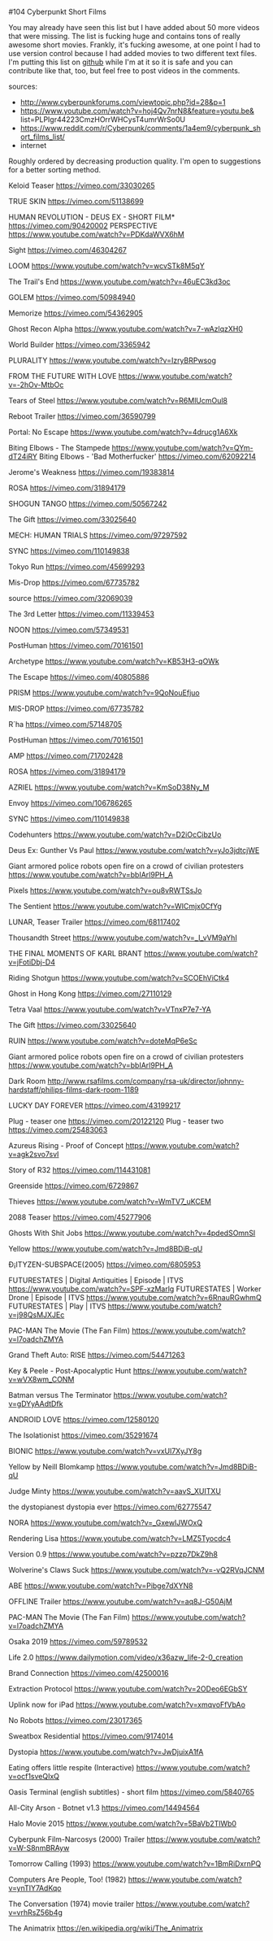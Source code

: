 #104 Cyberpunkt Short Films 

You may already have seen this list but I have added about 50 more videos that were missing. The list is fucking huge and contains tons of really awesome short movies. Frankly, it's fucking awesome, at one point I had to use version control because I had added movies to two different text files. I'm putting this list on [github](https://github.com/NsPg66JfLFbm3VmN29Q0FlUAfSd1jOQc/cyberpunk-shorts/) while I'm at it so it is safe and you can contribute like that, too, but feel free to post videos in the comments.   

sources:  
- http://www.cyberpunkforums.com/viewtopic.php?id=28&p=1  
- https://www.youtube.com/watch?v=hoj4Qv7nrN8&feature=youtu.be&  list=PLPIgr44223CmzHOrrWHCysT4umrWrSo0U  
- https://www.reddit.com/r/Cyberpunk/comments/1a4em9/cyberpunk_short_films_list/  
- internet  

Roughly ordered by decreasing production quality. I'm open to suggestions for a better sorting method.

Keloid Teaser
https://vimeo.com/33030265

TRUE SKIN
https://vimeo.com/51138699

HUMAN REVOLUTION - DEUS EX - SHORT FILM*
https://vimeo.com/90420002
PERSPECTIVE
https://www.youtube.com/watch?v=PDKdaWVX6hM

Sight
https://vimeo.com/46304267

LOOM 
https://www.youtube.com/watch?v=wcvSTk8M5qY

The Trail's End
https://www.youtube.com/watch?v=46uEC3kd3oc

GOLEM
https://vimeo.com/50984940

Memorize
https://vimeo.com/54362905

Ghost Recon Alpha
https://www.youtube.com/watch?v=7-wAzlqzXH0

World Builder
https://vimeo.com/3365942

PLURALITY
https://www.youtube.com/watch?v=IzryBRPwsog

FROM THE FUTURE WITH LOVE
https://www.youtube.com/watch?v=-2hOv-MtbOc

Tears of Steel
https://www.youtube.com/watch?v=R6MlUcmOul8

Reboot Trailer
https://vimeo.com/36590799

Portal: No Escape
https://www.youtube.com/watch?v=4drucg1A6Xk

Biting Elbows - The Stampede
https://www.youtube.com/watch?v=QYm-dT24iRY
Biting Elbows - 'Bad Motherfucker'
https://vimeo.com/62092214

Jerome's Weakness
https://vimeo.com/19383814

ROSA
https://vimeo.com/31894179

SHOGUN TANGO
https://vimeo.com/50567242

The Gift
https://vimeo.com/33025640

MECH: HUMAN TRIALS
https://vimeo.com/97297592

SYNC
https://vimeo.com/110149838

Tokyo Run
https://vimeo.com/45699293

Mis-Drop
https://vimeo.com/67735782

source
https://vimeo.com/32069039

The 3rd Letter
https://vimeo.com/11339453

NOON
https://vimeo.com/57349531

PostHuman
https://vimeo.com/70161501

Archetype 
https://www.youtube.com/watch?v=KB53H3-qOWk

The Escape
https://vimeo.com/40805886

PRISM 
https://www.youtube.com/watch?v=9QoNouEfjuo

MIS-DROP 
https://vimeo.com/67735782

R´ha
https://vimeo.com/57148705

PostHuman
https://vimeo.com/70161501

AMP
https://vimeo.com/71702428

ROSA
https://vimeo.com/31894179

AZRIEL 
https://www.youtube.com/watch?v=KmSoD38Ny_M

Envoy
https://vimeo.com/106786265

SYNC
https://vimeo.com/110149838

Codehunters
https://www.youtube.com/watch?v=D2iOcCibzUo

Deus Ex: Gunther Vs Paul
https://www.youtube.com/watch?v=yJo3jdtcjWE  

Giant armored police robots open fire on a crowd of civilian protesters
https://www.youtube.com/watch?v=bbIArl9PH_A

Pixels 
https://www.youtube.com/watch?v=ou8vRWTSsJo

The Sentient
https://www.youtube.com/watch?v=WICmjx0CfYg

LUNAR, Teaser Trailer 
https://vimeo.com/68117402

Thousandth Street
https://www.youtube.com/watch?v=_I_vVM9aYhI

THE FINAL MOMENTS OF KARL BRANT 
https://www.youtube.com/watch?v=jFotiDbj-D4

Riding Shotgun
https://www.youtube.com/watch?v=SCOEhViCtk4

Ghost in Hong Kong
https://vimeo.com/27110129

Tetra Vaal 
https://www.youtube.com/watch?v=VTnxP7e7-YA

The Gift
https://vimeo.com/33025640

RUIN
https://www.youtube.com/watch?v=doteMqP6eSc

Giant armored police robots open fire on a crowd of civilian protesters
https://www.youtube.com/watch?v=bbIArl9PH_A

Dark Room
http://www.rsafilms.com/company/rsa-uk/director/johnny-hardstaff/philips-films-dark-room-1189

LUCKY DAY FOREVER
https://vimeo.com/43199217

Plug - teaser one
https://vimeo.com/20122120
Plug - teaser two
https://vimeo.com/25483063

Azureus Rising - Proof of Concept
https://www.youtube.com/watch?v=agk2svo7svI

Story of R32
https://vimeo.com/114431081

Greenside
https://vimeo.com/6729867

Thieves 
https://www.youtube.com/watch?v=WmTV7_uKCEM

2088 Teaser
https://vimeo.com/45277906

Ghosts With Shit Jobs
https://www.youtube.com/watch?v=4pdedSOmnSI

Yellow 
https://www.youtube.com/watch?v=Jmd8BDiB-qU

Ð¡ITYZEN-SUBSPACE(2005)
https://vimeo.com/6805953

FUTURESTATES | Digital Antiquities | Episode | ITVS
https://www.youtube.com/watch?v=SPF-xzMarlg
FUTURESTATES | Worker Drone | Episode | ITVS
https://www.youtube.com/watch?v=6RnauRGwhmQ
FUTURESTATES | Play | ITVS
https://www.youtube.com/watch?v=j98QsMJXJEc

PAC-MAN The Movie (The Fan Film)
https://www.youtube.com/watch?v=l7oadchZMYA

Grand Theft Auto: RISE
https://vimeo.com/54471263

Key & Peele - Post-Apocalyptic Hunt
https://www.youtube.com/watch?v=wVX8wm_CONM

Batman versus The Terminator
https://www.youtube.com/watch?v=gDYyAAdtDfk

ANDROID LOVE 
https://vimeo.com/12580120

The Isolationist 
https://vimeo.com/35291674

BIONIC 
https://www.youtube.com/watch?v=vxUl7XyJY8g

Yellow by Neill Blomkamp
https://www.youtube.com/watch?v=Jmd8BDiB-qU

Judge Minty
https://www.youtube.com/watch?v=aavS_XUITXU

the dystopianest dystopia ever
https://vimeo.com/62775547

NORA 
https://www.youtube.com/watch?v=_GxewIJWOxQ

Rendering Lisa 
https://www.youtube.com/watch?v=LMZ5Tyocdc4

Version 0.9
https://www.youtube.com/watch?v=pzzp7DkZ9h8

Wolverine's Claws Suck
https://www.youtube.com/watch?v=-vQ2RVqJCNM

ABE
https://www.youtube.com/watch?v=Pibge7dXYN8

OFFLINE Trailer
https://www.youtube.com/watch?v=aq8J-G50AjM

PAC-MAN The Movie (The Fan Film)
https://www.youtube.com/watch?v=l7oadchZMYA

Osaka 2019
https://vimeo.com/59789532

Life 2.0 
https://www.dailymotion.com/video/x36azw_life-2-0_creation

Brand Connection
https://vimeo.com/42500016

Extraction Protocol
https://www.youtube.com/watch?v=2ODeo6EGbSY

Uplink now for iPad
https://www.youtube.com/watch?v=xmqvoFfVbAo

No Robots
https://vimeo.com/23017365

Sweatbox Residential
https://vimeo.com/9174014

Dystopia 
https://www.youtube.com/watch?v=JwDjuixA1fA

Eating offers little respite (Interactive)
https://www.youtube.com/watch?v=ocf1sveQIxQ

Oasis Terminal (english subtitles) - short film
https://vimeo.com/5840765

All-City Arson - Botnet v1.3
https://vimeo.com/14494564

Halo Movie 2015 
https://www.youtube.com/watch?v=5BaVb2TlWb0

Cyberpunk Film-Narcosys (2000) Trailer
https://www.youtube.com/watch?v=W-S8nmBRAyw

Tomorrow Calling (1993)
https://www.youtube.com/watch?v=1BmRiDxrnPQ

Computers Are People, Too! (1982)
https://www.youtube.com/watch?v=ynTIY7AdKqo

The Conversation (1974) movie trailer
https://www.youtube.com/watch?v=vrhRsZ56b4g

The Animatrix 
https://en.wikipedia.org/wiki/The_Animatrix
